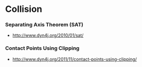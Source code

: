 #   Collision

###  Separating Axis Theorem (SAT)
-   http://www.dyn4j.org/2010/01/sat/

###  Contact Points Using Clipping
-   http://www.dyn4j.org/2011/11/contact-points-using-clipping/